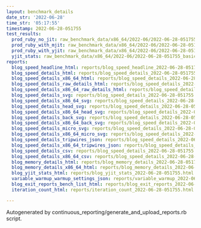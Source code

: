 ```yaml
---
layout: benchmark_details
date_str: '2022-06-28'
time_str: '05:17:55'
timestamp: 2022-06-28-051755
test_results:
  prod_ruby_no_jit: raw_benchmark_data/x86_64/2022-06/2022-06-28-051755_basic_benchmark_prod_ruby_no_jit.json
  prod_ruby_with_mjit: raw_benchmark_data/x86_64/2022-06/2022-06-28-051755_basic_benchmark_prod_ruby_with_mjit.json
  prod_ruby_with_yjit: raw_benchmark_data/x86_64/2022-06/2022-06-28-051755_basic_benchmark_prod_ruby_with_yjit.json
  yjit_stats: raw_benchmark_data/x86_64/2022-06/2022-06-28-051755_basic_benchmark_yjit_stats.json
reports:
  blog_speed_headline_html: reports/blog_speed_headline_2022-06-28-051755.html
  blog_speed_details_html: reports/blog_speed_details_2022-06-28-051755.html
  blog_speed_details_x86_64_html: reports/blog_speed_details_2022-06-28-051755.x86_64.html
  blog_speed_details_raw_details_html: reports/blog_speed_details_2022-06-28-051755.raw_details.html
  blog_speed_details_x86_64_raw_details_html: reports/blog_speed_details_2022-06-28-051755.x86_64.raw_details.html
  blog_speed_details_svg: reports/blog_speed_details_2022-06-28-051755.svg
  blog_speed_details_x86_64_svg: reports/blog_speed_details_2022-06-28-051755.x86_64.svg
  blog_speed_details_head_svg: reports/blog_speed_details_2022-06-28-051755.head.svg
  blog_speed_details_x86_64_head_svg: reports/blog_speed_details_2022-06-28-051755.x86_64.head.svg
  blog_speed_details_back_svg: reports/blog_speed_details_2022-06-28-051755.back.svg
  blog_speed_details_x86_64_back_svg: reports/blog_speed_details_2022-06-28-051755.x86_64.back.svg
  blog_speed_details_micro_svg: reports/blog_speed_details_2022-06-28-051755.micro.svg
  blog_speed_details_x86_64_micro_svg: reports/blog_speed_details_2022-06-28-051755.x86_64.micro.svg
  blog_speed_details_tripwires_json: reports/blog_speed_details_2022-06-28-051755.tripwires.json
  blog_speed_details_x86_64_tripwires_json: reports/blog_speed_details_2022-06-28-051755.x86_64.tripwires.json
  blog_speed_details_csv: reports/blog_speed_details_2022-06-28-051755.csv
  blog_speed_details_x86_64_csv: reports/blog_speed_details_2022-06-28-051755.x86_64.csv
  blog_memory_details_html: reports/blog_memory_details_2022-06-28-051755.html
  blog_memory_details_x86_64_html: reports/blog_memory_details_2022-06-28-051755.x86_64.html
  blog_yjit_stats_html: reports/blog_yjit_stats_2022-06-28-051755.html
  variable_warmup_warmup_settings_json: reports/variable_warmup_2022-06-28-051755.warmup_settings.json
  blog_exit_reports_bench_list_html: reports/blog_exit_reports_2022-06-28-051755.bench_list.html
  iteration_count_html: reports/iteration_count_2022-06-28-051755.html

---
```

Autogenerated by continuous_reporting/generate_and_upload_reports.rb script.
